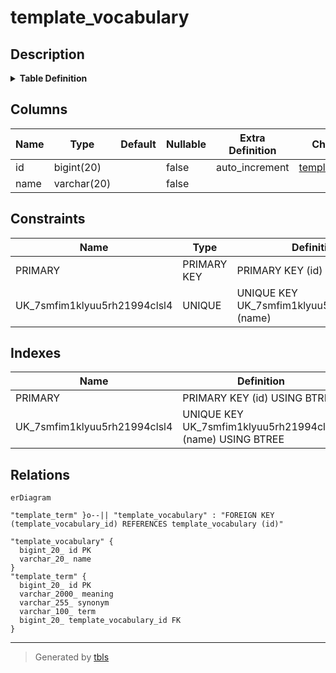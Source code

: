 # template_vocabulary

## Description

<details>
<summary><strong>Table Definition</strong></summary>

```sql
CREATE TABLE `template_vocabulary` (
  `id` bigint(20) NOT NULL AUTO_INCREMENT,
  `name` varchar(20) NOT NULL,
  PRIMARY KEY (`id`),
  UNIQUE KEY `UK_7smfim1klyuu5rh21994clsl4` (`name`)
) ENGINE=InnoDB AUTO_INCREMENT=[Redacted by tbls] DEFAULT CHARSET=utf8mb4 COLLATE=utf8mb4_unicode_ci
```

</details>

## Columns

| Name | Type | Default | Nullable | Extra Definition | Children | Parents | Comment |
| ---- | ---- | ------- | -------- | ---------------- | -------- | ------- | ------- |
| id | bigint(20) |  | false | auto_increment | [template_term](template_term.md) |  |  |
| name | varchar(20) |  | false |  |  |  |  |

## Constraints

| Name | Type | Definition |
| ---- | ---- | ---------- |
| PRIMARY | PRIMARY KEY | PRIMARY KEY (id) |
| UK_7smfim1klyuu5rh21994clsl4 | UNIQUE | UNIQUE KEY UK_7smfim1klyuu5rh21994clsl4 (name) |

## Indexes

| Name | Definition |
| ---- | ---------- |
| PRIMARY | PRIMARY KEY (id) USING BTREE |
| UK_7smfim1klyuu5rh21994clsl4 | UNIQUE KEY UK_7smfim1klyuu5rh21994clsl4 (name) USING BTREE |

## Relations

```mermaid
erDiagram

"template_term" }o--|| "template_vocabulary" : "FOREIGN KEY (template_vocabulary_id) REFERENCES template_vocabulary (id)"

"template_vocabulary" {
  bigint_20_ id PK
  varchar_20_ name
}
"template_term" {
  bigint_20_ id PK
  varchar_2000_ meaning
  varchar_255_ synonym
  varchar_100_ term
  bigint_20_ template_vocabulary_id FK
}
```

---

> Generated by [tbls](https://github.com/k1LoW/tbls)
